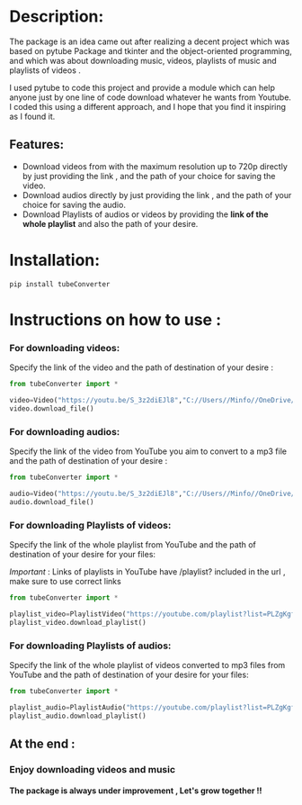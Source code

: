 # Description:

The package is an idea came out after realizing a decent project which was based on pytube Package and tkinter and the object-oriented programming, and which was about downloading music, videos, playlists of music and playlists of videos .

I used pytube to code this project and provide a module which can help anyone just by one line of code download whatever he wants from Youtube.
I coded this using a different approach, and I hope that you find it inspiring as I found it.

## Features:

* Download videos from with the maximum resolution up to 720p directly by just providing the link , and the path of your choice for saving the video.
* Download audios directly by just providing the link , and the path of your choice for saving the audio.
* Download Playlists of audios or videos by providing  the  **link of the whole playlist** and also the path of your desire.

# Installation:
````shell
pip install tubeConverter
````
# Instructions on how to use :
### For downloading videos:
Specify the link of the video and the path of destination of your desire :
````python
from tubeConverter import *

video=Video("https://youtu.be/S_3z2diEJl8","C://Users//Minfo//OneDrive//Documents//My Recordings")
video.download_file()
````

### For downloading audios:
Specify the link of the video from YouTube you aim to convert to a mp3 file and the path of destination of your desire :
````python
from tubeConverter import *

audio=Video("https://youtu.be/S_3z2diEJl8","C://Users//Minfo//OneDrive//Documents//My Recordings")
audio.download_file()
````
### For downloading Playlists of videos:
Specify the link of the whole playlist from YouTube and the path of destination of your desire for your files:

_*Important*_ : Links of playlists in YouTube have /playlist? included in the url , make sure to use correct links 
````python
from tubeConverter import *

playlist_video=PlaylistVideo("https://youtube.com/playlist?list=PLZgKgfug7rBseIzNn1tXnzPnfAbSQcmsK","C://Users//Minfo//OneDrive//Documents//My Recordings")
playlist_video.download_playlist()

````

### For downloading Playlists of audios:
Specify the link of the whole playlist of videos converted to mp3 files from YouTube and the path of destination of your desire for your files:
```python
from tubeConverter import *

playlist_audio=PlaylistAudio("https://youtube.com/playlist?list=PLZgKgfug7rBseIzNn1tXnzPnfAbSQcmsK","C://Users//Minfo//OneDrive//Documents//My Recordings")
playlist_audio.download_playlist()

```

## At the end :
### Enjoy downloading videos and music 
#### The package is always under improvement , Let's grow together !!
